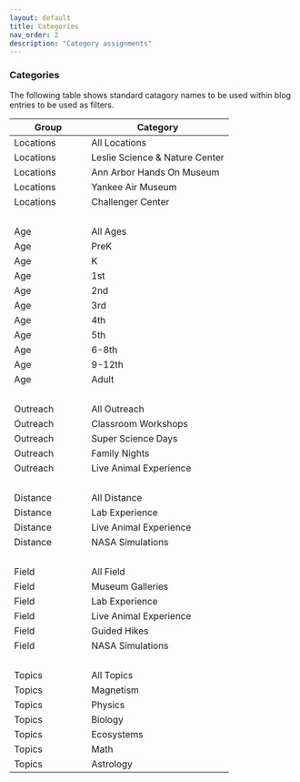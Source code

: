 ```yaml
---
layout: default
title: Categories
nav_order: 2
description: "Category assignments"
---
```


### Categories  

The following table shows standard catagory names to be used within blog entries to be used as filters.  


<table class="ws-table-all notranslate slim">
  <thead>
     <tr class="tableTop"> 
     	<th style="width:120px">Group</th>
      <th>Category</th>
     </tr>
  </thead>
  <tbody>
     <tr>
        <td>Locations</td>
        <td>All Locations</td>
     </tr>
     <tr>
        <td>Locations</td>
        <td>Leslie Science &amp; Nature Center</td>
     </tr>
     <tr>
        <td>Locations</td>
        <td>Ann Arbor Hands On Museum</td>
     </tr>
     <tr>
        <td>Locations</td>
        <td>Yankee Air Museum</td>
     </tr>
     <tr>
        <td>Locations</td>
        <td>Challenger Center</td>
     </tr>
     <tr>
        <td>&nbsp;</td>
        <td>&nbsp;</td>
     </tr>
     <tr>
        <td>Age</td>
        <td>All Ages</td>
     </tr>
     <tr>
        <td>Age</td>
        <td>PreK</td>
     </tr>
     <tr>
        <td>Age</td>
        <td>K</td>
     </tr>
     <tr>
        <td>Age</td>
        <td>1st</td>
     </tr>
     <tr>
        <td>Age</td>
        <td>2nd</td>
     </tr>
     <tr>
        <td>Age</td>
        <td>3rd</td>
     </tr>
     <tr>
        <td>Age</td>
        <td>4th</td>
     </tr>
     <tr>
        <td>Age</td>
        <td>5th</td>
     </tr>
     <tr>
        <td>Age</td>
        <td>6-8th</td>
     </tr>
     <tr>
        <td>Age</td>
        <td>9-12th</td>
     </tr>
     <tr>
        <td>Age</td>
        <td>Adult</td>
     </tr>
     <tr>
        <td>&nbsp;</td>
        <td>&nbsp;</td>
     </tr>
     <tr>
        <td>Outreach</td>
        <td>All Outreach</td>
     </tr>
     <tr>
        <td>Outreach</td>
        <td>Classroom Workshops</td>
     </tr>
     <tr>
        <td>Outreach</td>
        <td>Super Science Days</td>
     </tr>
     <tr>
        <td>Outreach</td>
        <td>Family Nights</td>
     </tr>
     <tr>
        <td>Outreach</td>
        <td>Live Animal Experience</td>
     </tr>
     <tr>
        <td>&nbsp;</td>
        <td>&nbsp;</td>
     </tr>
     <tr>
        <td>Distance</td>
        <td>All Distance</td>
     </tr>
     <tr>
        <td>Distance</td>
        <td>Lab Experience</td>
     </tr>
     <tr>
        <td>Distance</td>
        <td>Live Animal Experience</td>
     </tr>
     <tr>
        <td>Distance</td>
        <td>NASA Simulations</td>
     </tr>
     <tr>
        <td>&nbsp;</td>
        <td>&nbsp;</td>
     </tr>
     <tr>
        <td>Field</td>
        <td>All Field</td>
     </tr>
     <tr>
        <td>Field</td>
        <td>Museum Galleries</td>
     </tr>
     <tr>
        <td>Field</td>
        <td>Lab Experience</td>
     </tr>
     <tr>
        <td>Field</td>
        <td>Live Animal Experience</td>
     </tr>
     <tr>
        <td>Field</td>
        <td>Guided Hikes</td>
     </tr>
     <tr>
        <td>Field</td>
        <td>NASA Simulations</td>
     </tr>
     <tr>
        <td>&nbsp;</td>
        <td>&nbsp;</td>
     </tr>
     <tr>
        <td>Topics</td>
        <td>All Topics</td>
     </tr>
     <tr>
        <td>Topics</td>
        <td>Magnetism</td>
     </tr>
     <tr>
        <td>Topics</td>
        <td>Physics</td>
     </tr>
     <tr>
        <td>Topics</td>
        <td>Biology</td>
     </tr>
     <tr>
        <td>Topics</td>
        <td>Ecosystems</td>
     </tr>
     <tr>
        <td>Topics</td>
        <td>Math</td>
     </tr>
     <tr>
        <td>Topics</td>
        <td>Astrology</td>
     </tr>
	</tbody>
</table>
